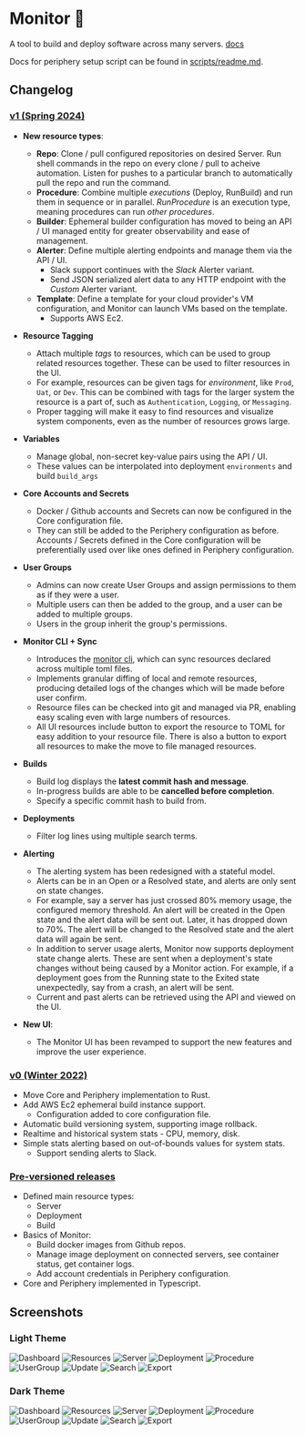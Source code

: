 # Monitor 🦎

A tool to build and deploy software across many servers. [docs](https://mbecker20.github.io/monitor)

Docs for periphery setup script can be found in [scripts/readme.md](https://github.com/mbecker20/monitor/blob/main/scripts/readme.md).

## Changelog

### <ins>v1 (Spring 2024)</ins>

- **New resource types**:
	- **Repo**: Clone / pull configured repositories on desired Server. Run shell commands in the repo on every clone / pull to acheive automation. Listen for pushes to a particular branch to automatically pull the repo and run the command.
	- **Procedure**: Combine multiple *executions* (Deploy, RunBuild) and run them in sequence or in parallel. *RunProcedure* is an execution type, meaning procedures can run *other procedures*.
	- **Builder**: Ephemeral builder configuration has moved to being an API / UI managed entity for greater observability and ease of management.
	- **Alerter**: Define multiple alerting endpoints and manage them via the API / UI.
		- Slack support continues with the *Slack* Alerter variant.
		- Send JSON serialized alert data to any HTTP endpoint with the *Custom* Alerter variant.
	- **Template**: Define a template for your cloud provider's VM configuration, and Monitor can launch VMs based on the template.
		- Supports AWS Ec2.

- **Resource Tagging**
	- Attach multiple *tags* to resources, which can be used to group related resources together. These can be used to filter resources in the UI.
	- For example, resources can be given tags for *environment*, like `Prod`, `Uat`, or `Dev`. This can be combined with tags for the larger system the resource is a part of, such as `Authentication`, `Logging`, or `Messaging`.
	- Proper tagging will make it easy to find resources and visualize system components, even as the number of resources grows large.

- **Variables**
	- Manage global, non-secret key-value pairs using the API / UI.
	- These values can be interpolated into deployment `environments` and build `build_args`

- **Core Accounts and Secrets**
	- Docker / Github accounts and Secrets can now be configured in the Core configuration file.
	- They can still be added to the Periphery configuration as before. Accounts / Secrets defined in the Core configuration will be preferentially used over like ones defined in Periphery configuration.

- **User Groups**
	- Admins can now create User Groups and assign permissions to them as if they were a user. 
	- Multiple users can then be added to the group, and a user can be added to multiple groups.
	- Users in the group inherit the group's permissions. 

- **Monitor CLI + Sync**
	- Introduces the [monitor cli](https://crates.io/crates/monitor_cli), which can sync resources declared across multiple toml files.
	- Implements granular diffing of local and remote resources, producing detailed logs of the changes which will be made before user confirm.
	- Resource files can be checked into git and managed via PR, enabling easy scaling even with large numbers of resources.
	- All UI resources include button to export the resource to TOML for easy addition to your resource file. There is also a button to export all resources
	to make the move to file managed resources.

- **Builds**
	- Build log displays the **latest commit hash and message**.
	- In-progress builds are able to be **cancelled before completion**.
	- Specify a specific commit hash to build from.

- **Deployments**
	- Filter log lines using multiple search terms.

- **Alerting**
	- The alerting system has been redesigned with a stateful model.
	- Alerts can be in an Open or a Resolved state, and alerts are only sent on state changes.
	- For example, say a server has just crossed 80% memory usage, the configured memory threshold. An alert will be created in the Open state and the alert data will be sent out. Later, it has dropped down to 70%. The alert will be changed to the Resolved state and the alert data will again be sent.
	- In addition to server usage alerts, Monitor now supports deployment state change alerts. These are sent when a deployment's state changes without being caused by a Monitor action. For example, if a deployment goes from the Running state to the Exited state unexpectedly, say from a crash, an alert will be sent.
	- Current and past alerts can be retrieved using the API and viewed on the UI.

- **New UI**:
	- The Monitor UI has been revamped to support the new features and improve the user experience.

### <ins>v0 (Winter 2022)</ins>

- Move Core and Periphery implementation to Rust.
- Add AWS Ec2 ephemeral build instance support.
	- Configuration added to core configuration file.
- Automatic build versioning system, supporting image rollback.
- Realtime and historical system stats - CPU, memory, disk.
- Simple stats alerting based on out-of-bounds values for system stats.
	- Support sending alerts to Slack.

### <ins>Pre-versioned releases</ins>

- Defined main resource types:
	- Server
	- Deployment
	- Build
- Basics of Monitor:
	- Build docker images from Github repos.
	- Manage image deployment on connected servers, see container status, get container logs.
	- Add account credentials in Periphery configuration.
- Core and Periphery implemented in Typescript.


## Screenshots

### Light Theme

![Dashboard](https://raw.githubusercontent.com/mbecker20/monitor/main/screenshots/Light-Dashboard.png)
![Resources](https://raw.githubusercontent.com/mbecker20/monitor/main/screenshots/Light-Resources.png)
![Server](https://raw.githubusercontent.com/mbecker20/monitor/main/screenshots/Light-Server.png)
![Deployment](https://raw.githubusercontent.com/mbecker20/monitor/main/screenshots/Light-Deployment.png)
![Procedure](https://raw.githubusercontent.com/mbecker20/monitor/main/screenshots/Light-Procedure.png)
![UserGroup](https://raw.githubusercontent.com/mbecker20/monitor/main/screenshots/Light-UserGroup.png)
![Update](https://raw.githubusercontent.com/mbecker20/monitor/main/screenshots/Light-Update.png)
![Search](https://raw.githubusercontent.com/mbecker20/monitor/main/screenshots/Light-Search.png)
![Export](https://raw.githubusercontent.com/mbecker20/monitor/main/screenshots/Light-Export.png)

### Dark Theme

![Dashboard](https://raw.githubusercontent.com/mbecker20/monitor/main/screenshots/Dark-Dashboard.png)
![Resources](https://raw.githubusercontent.com/mbecker20/monitor/main/screenshots/Dark-Resources.png)
![Server](https://raw.githubusercontent.com/mbecker20/monitor/main/screenshots/Dark-Server.png)
![Deployment](https://raw.githubusercontent.com/mbecker20/monitor/main/screenshots/Dark-Deployment.png)
![Procedure](https://raw.githubusercontent.com/mbecker20/monitor/main/screenshots/Dark-Procedure.png)
![UserGroup](https://raw.githubusercontent.com/mbecker20/monitor/main/screenshots/Dark-UserGroup.png)
![Update](https://raw.githubusercontent.com/mbecker20/monitor/main/screenshots/Dark-Update.png)
![Search](https://raw.githubusercontent.com/mbecker20/monitor/main/screenshots/Dark-Search.png)
![Export](https://raw.githubusercontent.com/mbecker20/monitor/main/screenshots/Dark-Export.png)
